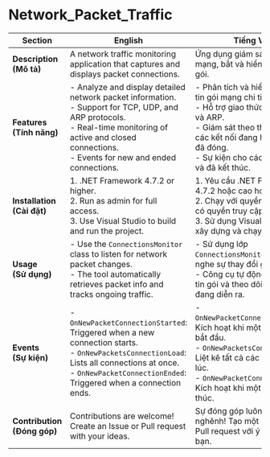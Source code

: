 # Network_Packet_Traffic

| Section                  | English                                                                                            | Tiếng Việt                                                                                                     |
|-------------------------|---------------------------------------------------------------------------------------------------|---------------------------------------------------------------------------------------------------------------|
| **Description** <br> **(Mô tả)** | A network traffic monitoring application that captures and displays packet connections. | Ứng dụng giám sát lưu lượng mạng, bắt và hiển thị kết nối gói. |
| **Features** <br> **(Tính năng)** | - Analyze and display detailed network packet information. <br> - Support for TCP, UDP, and ARP protocols. <br> - Real-time monitoring of active and closed connections. <br> - Events for new and ended connections. | - Phân tích và hiển thị thông tin gói mạng chi tiết. <br> - Hỗ trợ giao thức TCP, UDP và ARP. <br> - Giám sát theo thời gian thực các kết nối đang hoạt động và đã đóng. <br> - Sự kiện cho các kết nối mới và đã kết thúc. |
| **Installation** <br> **(Cài đặt)** | 1. .NET Framework 4.7.2 or higher. <br> 2. Run as admin for full access. <br> 3. Use Visual Studio to build and run the project. | 1. Yêu cầu .NET Framework 4.7.2 hoặc cao hơn. <br> 2. Chạy với quyền quản trị để có quyền truy cập đầy đủ. <br> 3. Sử dụng Visual Studio để xây dựng và chạy dự án. |
| **Usage** <br> **(Sử dụng)** | - Use the ``ConnectionsMonitor`` class to listen for network packet changes. <br> - The tool automatically retrieves packet info and tracks ongoing traffic. | - Sử dụng lớp ``ConnectionsMonitor`` để lắng nghe sự thay đổi gói mạng. <br> - Công cụ tự động lấy thông tin gói và theo dõi lưu lượng đang diễn ra. |
| **Events** <br> **(Sự kiện)** | - ``OnNewPacketConnectionStarted``: Triggered when a new connection starts. <br> - ``OnNewPacketsConnectionLoad``: Lists all connections at once. <br> - ``OnNewPacketConnectionEnded``: Triggered when a connection ends. | - ``OnNewPacketConnectionStarted``: Kích hoạt khi một kết nối mới bắt đầu. <br> - ``OnNewPacketsConnectionLoad``: Liệt kê tất cả các kết nối cùng lúc. <br> - ``OnNewPacketConnectionEnded``: Kích hoạt khi một kết nối kết thúc. |
| **Contribution** <br> **(Đóng góp)** | Contributions are welcome! Create an Issue or Pull request with your ideas. | Sự đóng góp luôn được hoan nghênh! Tạo một Issue hoặc Pull request với ý tưởng của bạn. |

